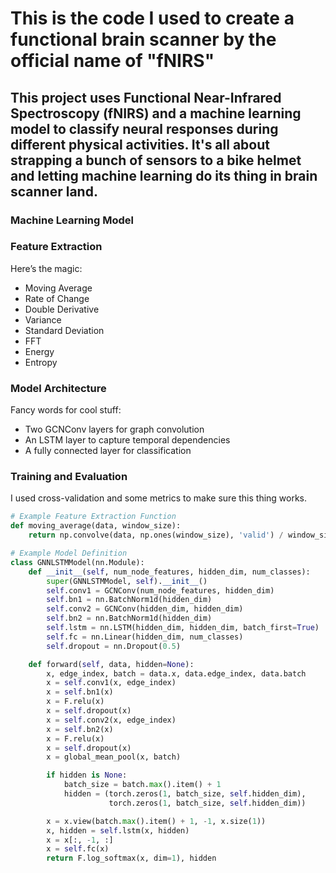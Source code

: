 # This is the code I used to create a functional brain scanner by the official name of "fNIRS"
## This project uses Functional Near-Infrared Spectroscopy (fNIRS) and a machine learning model to classify neural responses during different physical activities. It's all about strapping a bunch of sensors to a bike helmet and letting machine learning do its thing in brain scanner land.
### Machine Learning Model

### Feature Extraction

Here’s the magic:
- Moving Average
- Rate of Change
- Double Derivative
- Variance
- Standard Deviation
- FFT
- Energy
- Entropy

### Model Architecture

Fancy words for cool stuff:
- Two GCNConv layers for graph convolution
- An LSTM layer to capture temporal dependencies
- A fully connected layer for classification

### Training and Evaluation

I used cross-validation and some metrics to make sure this thing works.

```python
# Example Feature Extraction Function
def moving_average(data, window_size):
    return np.convolve(data, np.ones(window_size), 'valid') / window_size

# Example Model Definition
class GNNLSTMModel(nn.Module):
    def __init__(self, num_node_features, hidden_dim, num_classes):
        super(GNNLSTMModel, self).__init__()
        self.conv1 = GCNConv(num_node_features, hidden_dim)
        self.bn1 = nn.BatchNorm1d(hidden_dim)
        self.conv2 = GCNConv(hidden_dim, hidden_dim)
        self.bn2 = nn.BatchNorm1d(hidden_dim)
        self.lstm = nn.LSTM(hidden_dim, hidden_dim, batch_first=True)
        self.fc = nn.Linear(hidden_dim, num_classes)
        self.dropout = nn.Dropout(0.5)

    def forward(self, data, hidden=None):
        x, edge_index, batch = data.x, data.edge_index, data.batch
        x = self.conv1(x, edge_index)
        x = self.bn1(x)
        x = F.relu(x)
        x = self.dropout(x)
        x = self.conv2(x, edge_index)
        x = self.bn2(x)
        x = F.relu(x)
        x = self.dropout(x)
        x = global_mean_pool(x, batch)

        if hidden is None:
            batch_size = batch.max().item() + 1
            hidden = (torch.zeros(1, batch_size, self.hidden_dim),
                      torch.zeros(1, batch_size, self.hidden_dim))

        x = x.view(batch.max().item() + 1, -1, x.size(1))
        x, hidden = self.lstm(x, hidden)
        x = x[:, -1, :]
        x = self.fc(x)
        return F.log_softmax(x, dim=1), hidden
